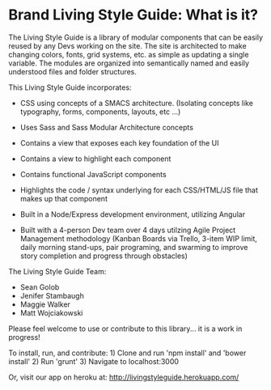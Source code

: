 Brand Living Style Guide: What is it?
======================================
The Living Style Guide is a library of modular components that can be easily reused by any Devs working on the site. The site is architected to make changing colors, fonts, grid systems, etc. as simple as updating a single variable. The modules are organized into semantically named and easily understood files and folder structures. 

This Living Style Guide incorporates:

* CSS using concepts of a SMACS architecture. (Isolating concepts like typography, forms, components, layouts, etc ...)

* Uses Sass and Sass Modular Architecture concepts

* Contains a view that exposes each key foundation of the UI

* Contains a view to highlight each component

* Contains functional JavaScript  components

* Highlights the code / syntax underlying for each CSS/HTML/JS file that makes up that component

* Built in a Node/Express development environment, utilizing Angular

* Built with a 4-person Dev team over 4 days utilzing Agile Project Management methodology (Kanban Boards via Trello, 
  3-item WIP limit, daily morning stand-ups, pair programing, and swarming to improve story completion and progress through obstacles)

The Living Style Guide Team:

* Sean Golob
* Jenifer Stambaugh
* Maggie Walker
* Matt Wojciakowski

Please feel welcome to use or contribute to this library... it is a work in progress!

To install, run, and contribute: 1) Clone and run 'npm install' and 'bower install' 2) Run 'grunt' 3) Navigate to localhost:3000 

Or, visit our app on heroku at: http://livingstyleguide.herokuapp.com/
